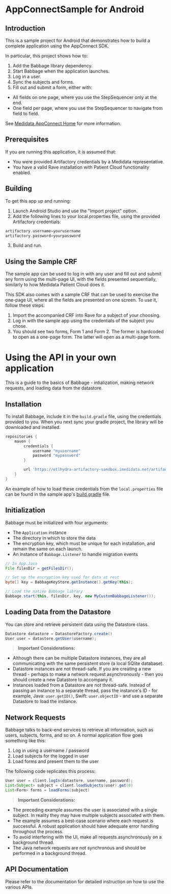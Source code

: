 # AppConnectSample for Android #

## Introduction ##

This is a sample project for Android that demonstrates how to build a complete application using the AppConnect SDK.

In particular, this project shows how to:

1. Add the Babbage library dependency.
2. Start Babbage when the application launches.
3. Log in a user.
4. Sync the subjects and forms.
5. Fill out and submit a form, either with:
  * All fields on one page, where you use the StepSequencer only at the end.
  * One field per page, where you use the StepSequencer to navigate from field to field.
  
See [Medidata AppConnect Home](https://learn.mdsol.com/display/APPCONNECTprd/Medidata+AppConnect+Home) for more information. 

## Prerequisites

If you are running this application, it is assumed that:

- You were provided Artifactory credentials by a Medidata representative.
- You have a valid Rave installation with Patient Cloud functionality enabled.

## Building ##

To get this app up and running:

1. Launch Android Studio and use the "Import project" option.
2. Add the following lines to your local.properties file, using the provided Artifactory credentials:

```gradle
artifactory.username=yourusername
artifactory.password=yourpassword
```
3. Build and run.

## Using the Sample CRF ##

The sample app can be used to log in with any user and fill out and submit any form using the multi-page UI, with the fields presented sequentially, similarly to how Medidata Patient Cloud does it.

This SDK also comes with a sample CRF that can be used to exercise the one-page UI, where all the fields are presented on one screen. To use it, follow these steps:

1. Import the accompanied CRF into Rave for a subject of your choosing.
2. Log in with the sample app using the credentials of the subject you chose.
3. You should see two forms, Form 1 and Form 2. The former is hardcoded to open as a one-page form. The latter will open as a multi-page form.

# Using the API in your own application #

This is a guide to the basics of Babbage - intialization, making network requests, and loading data from the datastore.

## Installation
To install Babbage, include it in the `build.gradle` file, using the credentials provided to you. When you next sync your gradle project, the library will be downloaded and installed.

```groovy
repositories {
    maven {
        credentials {
            username "myusername"
            password "mypassword"
        }

        url 'https://etlhydra-artifactory-sandbox.imedidata.net/artifactory/p-cloud-release'
    }
}
```

An example of how to load these credentials from the `local.properties` file can be found in the sample app's [build.gradle](../app/build.gradle) file.

## Initialization
Babbage must be initialized with four arguments:
- The `Application` instance
- The directory in which to store the data
- The encryption key, which must be unique for each installation, and remain the same on each launch.
- An instance of `Babbage.Listener` to handle migration events

```java
// In App.Java
File filesDir = getFilesDir();

// Set up the encryption key used for data at rest
byte[] key = BabbageKeyStore.getInstance().getKey(this);

// Load the native Babbage library
Babbage.start(this, filesDir, key, new MyCustomBabbageListener());
```


## Loading Data from the Datastore
You can store and retrieve persistent data using the Datastore class.

```java
Datastore datastore = DatastoreFactory.create()
User user = datastore.getUser(username);
```

>**Important Considerations:** 
  - Although there can be multiple Datastore instances, they are all communicating with the same persistent store (a local SQlite database).
  - Datastore instances are not thread-safe. If you are creating a new thread - perhaps to make a network request asynchronously - then you should create a new Datastore to accompany it.
  - Instances loaded from a Datastore are not thread-safe. Instead of passing an instance to a separate thread, pass the instance's ID - for example, Java: `user.getID()`, Swift: `user.objectID` - and use a separate Datastore to load the instance.


## Network Requests
Babbage talks to back-end services to retrieve all information, such as users, subjects, forms, and so on. A normal application flow goes something like this:

1. Log in using a username / password 
2. Load subjects for the logged in user
3. Load forms and present them to the user

The following code replicates this process:
```java
User user = client.logIn(datastore, username, password);
List<Subject> subject = client.loadSubjects(user).get(0)
List<Form> forms = loadForms(subject)
```

>**Important Considerations:**
  - The preceding example assumes the user is associated with a single subject. In reality they may have multiple subjects associated with them.
  - The example assumes a best-case scenario where each request is successful. A robust application should have adequate error handling throughout the process.
  - To avoid interfering with the UI, make all requests asynchronously on a background thread.
  - The Java network requests are not synchronous and should be performed in a background thread.

## API Documentation ##

Please refer to the documentation for detailed instruction on how to use the various APIs.
